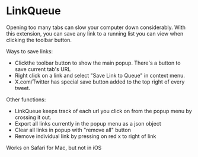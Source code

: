 # LinkQueue

Opening too many tabs can slow your computer down considerably.
With this extension, you can save any link to a running list you can view when clicking the toolbar button.

Ways to save links:

- Clickthe toolbar button to show the main popup. There's a button to save current tab's URL
- Right click on a link and select "Save Link to Queue" in context menu.
- X.com/Twitter has special save button added to the top right of every tweet.

Other functions:

- LinkQueue keeps track of each url you click on from the popup menu by crossing it out.
- Export all links currently in the popup menu as a json object
- Clear all links in popup with "remove all" button
- Remove individual link by pressing on red x to right of link

Works on Safari for Mac, but not in iOS
